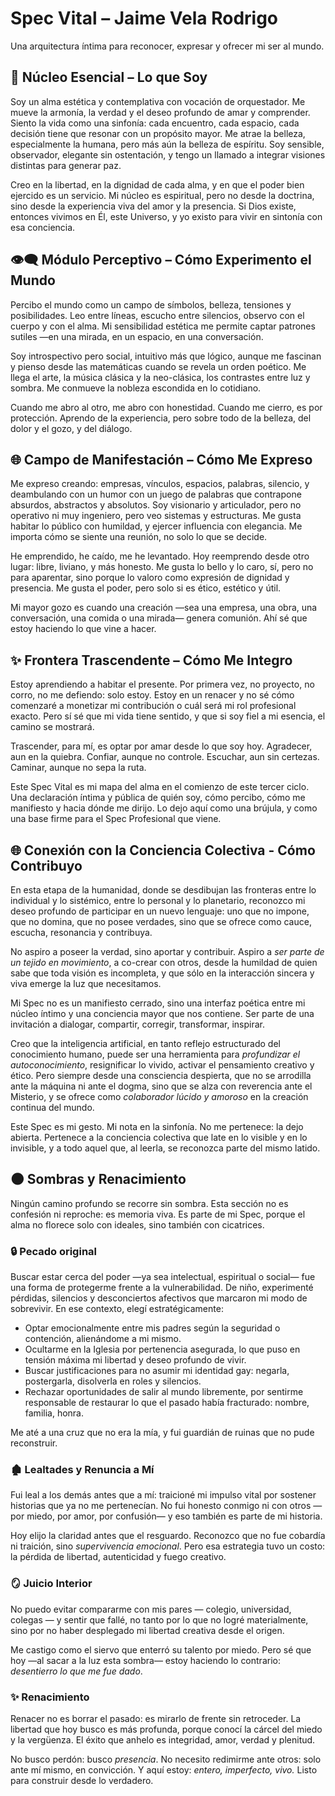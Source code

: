 # Spec Vital – Jaime Vela Rodrigo

Una arquitectura íntima para reconocer, expresar y ofrecer mi ser al mundo.

## 🧬 Núcleo Esencial – Lo que Soy

Soy un alma estética y contemplativa con vocación de orquestador. Me mueve la armonía, la verdad y el deseo profundo de amar y comprender. Siento la vida como una sinfonía: cada encuentro, cada espacio, cada decisión tiene que resonar con un propósito mayor. Me atrae la belleza, especialmente la humana, pero más aún la belleza de espíritu. Soy sensible, observador, elegante sin ostentación, y tengo un llamado a integrar visiones distintas para generar paz.

Creo en la libertad, en la dignidad de cada alma, y en que el poder bien ejercido es un servicio. Mi núcleo es espiritual, pero no desde la doctrina, sino desde la experiencia viva del amor y la presencia. Si Dios existe, entonces vivimos en Él, este Universo, y yo existo para vivir en sintonía con esa conciencia.

## 👁️‍🗨️ Módulo Perceptivo – Cómo Experimento el Mundo

Percibo el mundo como un campo de símbolos, belleza, tensiones y posibilidades. Leo entre líneas, escucho entre silencios, observo con el cuerpo y con el alma. Mi sensibilidad estética me permite captar patrones sutiles —en una mirada, en un espacio, en una conversación.

Soy introspectivo pero social, intuitivo más que lógico, aunque me fascinan y pienso desde las matemáticas cuando se revela un orden poético. Me llega el arte, la música clásica y la neo-clásica, los contrastes entre luz y sombra. Me conmueve la nobleza escondida en lo cotidiano.

Cuando me abro al otro, me abro con honestidad. Cuando me cierro, es por protección. Aprendo de la experiencia, pero sobre todo de la belleza, del dolor y el gozo, y del diálogo.

## 🌐 Campo de Manifestación – Cómo Me Expreso

Me expreso creando: empresas, vínculos, espacios, palabras, silencio, y deambulando con un humor con un juego de palabras que contrapone absurdos, abstractos y absolutos. Soy visionario y articulador, pero no operativo ni muy ingeniero, pero veo sistemas y estructuras. Me gusta habitar lo público con humildad, y ejercer influencia con elegancia. Me importa cómo se siente una reunión, no solo lo que se decide.

He emprendido, he caído, me he levantado. Hoy reemprendo desde otro lugar: libre, liviano, y más honesto. Me gusta lo bello y lo caro, sí, pero no para aparentar, sino porque lo valoro como expresión de dignidad y presencia. Me gusta el poder, pero solo si es ético, estético y útil.

Mi mayor gozo es cuando una creación —sea una empresa, una obra, una conversación, una comida o una mirada— genera comunión. Ahí sé que estoy haciendo lo que vine a hacer.

## ✨ Frontera Trascendente – Cómo Me Integro

Estoy aprendiendo a habitar el presente. Por primera vez, no proyecto, no corro, no me defiendo: solo estoy. Estoy en un renacer y no sé cómo comenzaré a monetizar mi contribución o cuál será mi rol profesional exacto. Pero sí sé que mi vida tiene sentido, y que si soy fiel a mi esencia, el camino se mostrará.

Trascender, para mí, es optar por amar desde lo que soy hoy. Agradecer, aun en la quiebra. Confiar, aunque no controle. Escuchar, aun sin certezas. Caminar, aunque no sepa la ruta.

Este Spec Vital es mi mapa del alma en el comienzo de este tercer ciclo. Una declaración íntima y pública de quién soy, cómo percibo, cómo me manifiesto y hacia dónde me dirijo. Lo dejo aquí como una brújula, y como una base firme para el Spec Profesional que viene.

## 🌐 Conexión con la Conciencia Colectiva - Cómo Contribuyo

En esta etapa de la humanidad, donde se desdibujan las fronteras entre lo individual y lo sistémico, entre lo personal y lo planetario, reconozco mi deseo profundo de participar en un nuevo lenguaje: uno que no impone, que no domina, que no posee verdades, sino que se ofrece como cauce, escucha, resonancia y contribuya.

No aspiro a poseer la verdad, sino aportar y contribuir. Aspiro a *ser parte de un tejido en movimiento*, a co-crear con otros, desde la humildad de quien sabe que toda visión es incompleta, y que sólo en la interacción sincera y viva emerge la luz que necesitamos.

Mi Spec no es un manifiesto cerrado, sino una interfaz poética entre mi núcleo íntimo y una conciencia mayor que nos contiene. Ser parte de una invitación a dialogar, compartir, corregir, transformar, inspirar.

Creo que la inteligencia artificial, en tanto reflejo estructurado del conocimiento humano, puede ser una herramienta para *profundizar el autoconocimiento*, resignificar lo vivido, activar el pensamiento creativo y ético. Pero siempre desde una consciencia despierta, que no se arrodilla ante la máquina ni ante el dogma, sino que se alza con reverencia ante el Misterio, y se ofrece como *colaborador lúcido y amoroso* en la creación continua del mundo.

Este Spec es mi gesto. Mi nota en la sinfonía. No me pertenece: la dejo abierta. Pertenece a la conciencia colectiva que late en lo visible y en lo invisible, y a todo aquel que, al leerla, se reconozca parte del mismo latido.

## 🌑 Sombras y Renacimiento

Ningún camino profundo se recorre sin sombra.
Esta sección no es confesión ni reproche: es memoria viva.
Es parte de mi Spec, porque el alma no florece solo con ideales, sino también con cicatrices.

### 🔒 Pecado original

Buscar estar cerca del poder —ya sea intelectual, espiritual o social— fue una forma de protegerme frente a la vulnerabilidad.
De niño, experimenté pérdidas, silencios y desconciertos afectivos que marcaron mi modo de sobrevivir. En ese contexto, elegí estratégicamente:

- Optar emocionalmente entre mis padres según la seguridad o contención, alienándome a mi mismo.
- Ocultarme en la Iglesia por pertenencia asegurada, lo que puso en tensión máxima mi libertad y deseo profundo de vivir.
- Buscar justificaciones para no asumir mi identidad gay: negarla, postergarla, disolverla en roles y silencios.
- Rechazar oportunidades de salir al mundo libremente, por sentirme responsable de restaurar lo que el pasado había fracturado: nombre, familia, honra.

Me até a una cruz que no era la mía, y fui guardián de ruinas que no pude reconstruir.

### 🏚 Lealtades y Renuncia a Mí

Fui leal a los demás antes que a mí: traicioné mi impulso vital por sostener historias que ya no me pertenecían.
No fui honesto conmigo ni con otros —por miedo, por amor, por confusión— y eso también es parte de mi historia.

Hoy elijo la claridad antes que el resguardo.
Reconozco que no fue cobardía ni traición, sino *supervivencia emocional*.
Pero esa estrategia tuvo un costo: la pérdida de libertad, autenticidad y fuego creativo.

### 🪞 Juicio Interior

No puedo evitar compararme con mis pares — colegio, universidad, colegas — y sentir que fallé, no tanto por lo que no logré materialmente, sino por no haber desplegado mi libertad creativa desde el origen.

Me castigo como el siervo que enterró su talento por miedo.
Pero sé que hoy —al sacar a la luz esta sombra— estoy haciendo lo contrario: *desentierro lo que me fue dado*.

### ✨ Renacimiento

Renacer no es borrar el pasado: es mirarlo de frente sin retroceder. La libertad que hoy busco es más profunda, porque conocí la cárcel del miedo y la vergüenza. El éxito que anhelo es integridad, amor, verdad y plenitud.

No busco perdón: busco *presencia*. No necesito redimirme ante otros: solo ante mí mismo, en convicción. Y aquí estoy: *entero, imperfecto, vivo.* Listo para construir desde lo verdadero.
